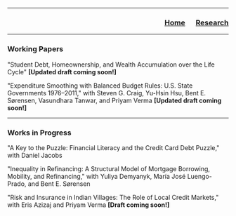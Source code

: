 ___

<h3> 
    <p align="right"> 
        <a href="https://xmgbautista.github.io/">Home</a> &emsp;
        <a href="https://xmgbautista.github.io/research">Research</a>
    </p>
</h3>

___

<h3> Working Papers </h3>

"Student Debt, Homeownership, and Wealth Accumulation over the Life Cycle" <b>[Updated draft coming soon!]</b>
<br>

"Expenditure Smoothing with Balanced Budget Rules: U.S. State Governments 1976&ndash;2011," with Steven G. Craig, Yu-Hsin Hsu, Bent E. S&oslash;rensen, Vasundhara Tanwar, and Priyam Verma <b>[Updated draft coming soon!]</b> 
<br>

___

<h3> Works in Progress </h3>

"A Key to the Puzzle: Financial Literacy and the Credit Card Debt Puzzle," with Daniel Jacobs
<br>

"Inequality in Refinancing: A Structural Model of Mortgage Borrowing, Mobility, and Refinancing," with Yuliya Demyanyk, Mar&iacute;a Jos&eacute;  Luengo-Prado, and Bent E. S&oslash;rensen
<br>

"Risk and Insurance in Indian Villages: The Role of Local Credit Markets," with Eris Azizaj and Priyam Verma <b>[Draft coming soon!]</b> 
       

